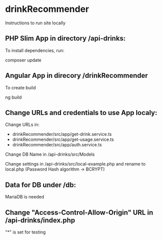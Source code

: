 # drinkRecommender

Instructions to run site locally

PHP Slim App in directory /api-drinks:
--------------------------------------
To install dependencies, run:

composer update


Angular App in direcory /drinkRecommender
-----------------------------------------
To create build

ng build


Change URLs and credentials to use App localy:
-------------------

Change URLs in:
- drinkRecommender/src/app/get-drink.service.ts
- drinkRecommender/src/app/get-usage.service.ts
- drinkRecommender/src/app/auth.service.ts

Change DB Name in /api-drinks/src/Models

Change settings in /api-drinks/src/local-example.php and rename to local.php (Password Hash algorithm -> BCRYPT)

Data for DB under /db:
-------------------
MariaDB is needed

Change "Access-Control-Allow-Origin" URL in /api-drinks/index.php
------------------
"*" is set for testing
